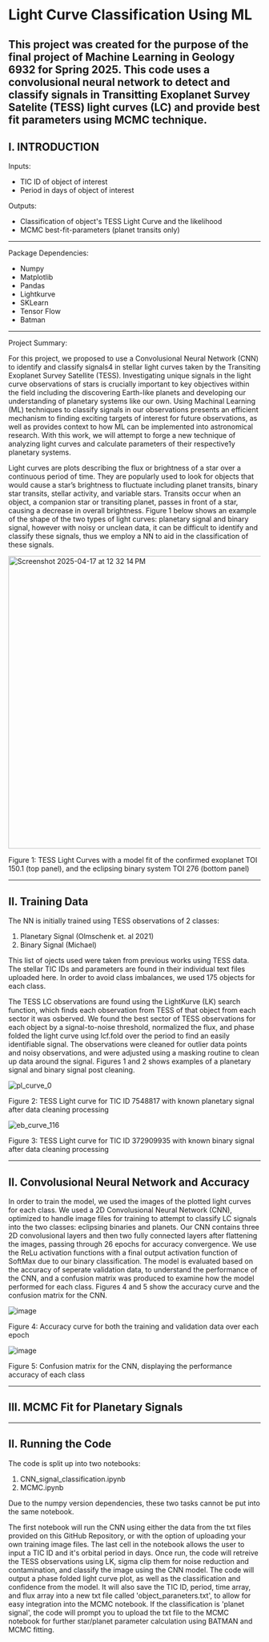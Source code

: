 # Light Curve Classification Using ML
This project was created for the purpose of the final project of Machine Learning in Geology 6932 for Spring 2025. This code uses a convolusional neural network to detect and classify signals in Transitting Exoplanet Survey Satelite (TESS) light curves (LC) and provide best fit parameters using MCMC technique. 
-------------------------------------------------------------------------------------------------------------------------------------------------------------------------------------------
I. INTRODUCTION
-------------------------------------------------------------------------------------------------------------------------------------------------------------------------------------------
Inputs:
  - TIC ID of object of interest
  - Period in days of object of interest

Outputs:
  - Classification of object's TESS Light Curve and the likelihood 
  - MCMC best-fit-parameters (planet transits only)

-------------------------------------------------------------------------------------------------------------------------------------------------------------------------------------------

Package Dependencies:
  - Numpy
  - Matplotlib
  - Pandas
  - Lightkurve
  - SKLearn
  - Tensor Flow
  - Batman

-------------------------------------------------------------------------------------------------------------------------------------------------------------------------------------------
Project Summary: 

For this project, we proposed to use a Convolusional Neural Network (CNN) to identify and classify signals4 in stellar light curves taken by the Transiting Exoplanet Survey Satellite (TESS). Investigating unique signals in the light curve observations of stars is crucially important to key objectives within the field including the discovering Earth-like planets and developing our understanding of planetary systems like our own. Using Machinal Learning (ML) techniques to classify signals in our observations presents an efficient mechanism to finding exciting targets of interest for future observations, as well as provides context to how ML can be implemented into astronomical research. With this work, we will attempt to forge a new technique of analyzing light curves and calculate parameters of their respective1y planetary systems.

Light curves are plots describing the flux or brightness of a star over a continuous period of time. They are popularly used to look for objects that would cause a star’s brightness to fluctuate including planet transits, binary star transits, stellar activity, and variable stars. Transits occur when an object, a companion star or transiting planet, passes in front of a star, causing a decrease in overall brightness. Figure 1 below shows an example of the shape of the two types of light curves: planetary signal and binary signal, however with noisy or unclean data, it can be difficult to identify and classify these signals, thus we employ a NN to aid in the classification of these signals. 

<img width="583" alt="Screenshot 2025-04-17 at 12 32 14 PM" src="https://github.com/user-attachments/assets/d29da604-6e22-4dc2-b683-678fdc8cb27d" />

Figure 1: TESS Light Curves with a model fit of the confirmed exoplanet TOI 150.1 (top panel), and the eclipsing binary system TOI 276 (bottom panel)

-------------------------------------------------------------------------------------------------------------------------------------------------------------------------------------------
II. Training Data 
-------------------------------------------------------------------------------------------------------------------------------------------------------------------------------------------

The NN is initially trained using TESS observations of 2 classes: 
  1. Planetary Signal (Olmschenk et. al 2021)
  2. Binary Signal (Michael)

This list of ojects used were taken from previous works using TESS data. The stellar TIC IDs and parameters are found in their individual text files uploaded here. In order to avoid class imbalances, we used 175 objects for each class.  

The TESS LC observations are found using the LightKurve (LK) search function, which finds each observation from TESS of that object from each sector it was osberved. We found the best sector of TESS observations for each object by a signal-to-noise threshold, normalized the flux, and phase folded the light curve using lcf.fold over the period to find an easily identifiable signal. The observations were cleaned for outlier data points and noisy observations, and were adjusted using a masking routine to clean up data around the signal. Figures 1 and 2 shows examples of a planetary signal and binary signal post cleaning. 

![pl_curve_0](https://github.com/user-attachments/assets/5df38d15-860d-4035-bfaf-05ad848f50b2)

Figure 2: TESS Light curve for TIC ID 7548817 with known planetary signal after data cleaning processing

![eb_curve_116](https://github.com/user-attachments/assets/dec3f821-001f-492c-a57e-6fabadf69593)

Figure 3: TESS Light curve for TIC ID 372909935 with known binary signal after data cleaning processing

-------------------------------------------------------------------------------------------------------------------------------------------------------------------------------------------
II. Convolusional Neural Network and Accuracy
-------------------------------------------------------------------------------------------------------------------------------------------------------------------------------------------

In order to train the model, we used the images of the plotted light curves for each class. We used a 2D Convolusional Neural Network (CNN), optimized to handle image files for training to attempt to classify LC signals into the two classes: eclipsing binaries and planets.  Our CNN contains three 2D convolusional layers and then two fully connected layers after flattening the images, passing through 26 epochs for accuracy convergence. We use the ReLu activation functions with a final output activation function of SoftMax due to our binary classification. The model is evaluated based on the accuracy of seperate validation data, to understand the performance of the CNN, and a confusion matrix was produced to examine how the model performed for each class. Figures 4 and 5 show the accuracy curve and the confusion matrix for the CNN. 

![image](https://github.com/user-attachments/assets/e255a035-bdba-4d47-b410-ba1f8c720f3d)

Figure 4: Accuracy curve for both the training and validation data over each epoch 

![image](https://github.com/user-attachments/assets/a7971100-2892-4d7a-af8c-e9ea43439798)

Figure 5: Confusion matrix for the CNN, displaying the performance accuracy of each class

-------------------------------------------------------------------------------------------------------------------------------------------------------------------------------------------
III. MCMC Fit for Planetary Signals
-------------------------------------------------------------------------------------------------------------------------------------------------------------------------------------------

-------------------------------------------------------------------------------------------------------------------------------------------------------------------------------------------
II. Running the Code
---------------------------------------------------------------------------------------------------------------------------------------------------------------------------------------------

The code is split up into two notebooks:
  1. CNN_signal_classification.ipynb
  2. MCMC.ipynb

Due to the numpy version dependencies, these two tasks cannot be put into the same notebook. 

The first notebook will run the CNN using either the data from the txt files provided on this GitHub Repository, or with the option of uploading your own training image files. The last cell in the notebook allows the user to input a TIC ID and it's orbital period in days. Once run, the code will retreive the TESS observations using LK, sigma clip them for noise reduction and contamination, and classify the image using the CNN model. The code will output a phase folded light curve plot, as well as the classification and confidence from the model. It will also save the TIC ID, period, time array, and flux array into a new txt file called 'object_paraneters.txt', to allow for easy integration into the MCMC notebook. If the classification is 'planet signal', the code will prompt you to upload the txt file to the MCMC notebook for further star/planet parameter calculation using BATMAN and MCMC fitting. 


